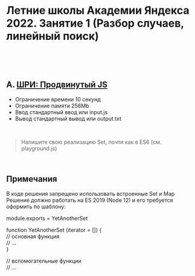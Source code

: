 # Летние школы Академии Яндекса 2022. Занятие 1 (Разбор случаев, линейный поиск)<br><br>

<br>  

## A. [ШРИ: Продвинутый JS](https://contest.yandex.ru/contest/39357/problems)

- Ограничение времени	10 секунд
- Ограничение памяти	256Mb
- Ввод	стандартный ввод или input.js
- Вывод	стандартный вывод или output.txt

<br>  

> Напишите свою реализацию Set, почти как в ES6 (см. playground.js)

<br>  

## Примечания
В коде решения запрещено использовать встроенные Set и Map
Решение должно работать на ES 2019 (Node 12) и его требуется оформить по шаблону:

 
module.exports = YetAnotherSet  
 
function YetAnotherSet (iterator = []) {  
   // основная функция  
   // ...  
}  
 
// вспомогательные функции  
// ...
